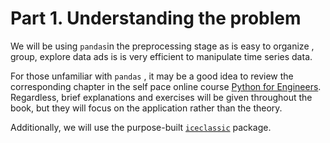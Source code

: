 # Part 1. Understanding the problem

We will be using `pandas`in the preprocessing stage as is easy to organize , group, explore data ads is is very efficient to manipulate time series data.

For those unfamiliar with `pandas` , it may be a good idea to review the corresponding chapter in the self pace online course [Python for Engineers](https://teachbooks.github.io/learn-python/06/Theory/01.html). Regardless, brief explanations and exercises will be given throughout the book, but they will focus on the application rather than the theory.



Additionally, we will use the purpose-built [`iceclassic`](https://test.pypi.org/project/iceclassic/ ) package.


